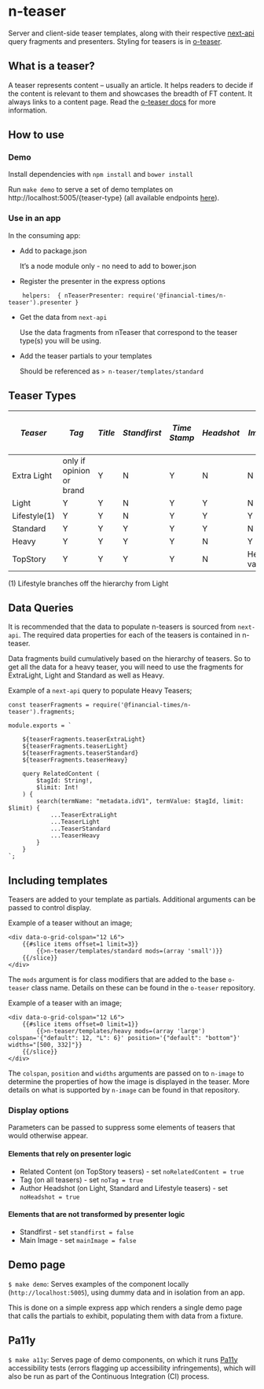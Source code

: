 # n-teaser

Server and client-side teaser templates, along with their respective [next-api](https://github.com/Financial-Times/next-api) query fragments and presenters. Styling for teasers is in [o-teaser](https://github.com/Financial-Times/o-teaser).

## What is a teaser?

A teaser represents content – usually an article. It helps readers to decide if the content is relevant to them and showcases the breadth of FT content. It always links to a content page. Read the [o-teaser docs](http://registry.origami.ft.com/components/o-teaser) for more information.

## How to use

### Demo

Install dependencies with `npm install` and `bower install`

Run `make demo` to serve a set of demo templates on http://localhost:5005/{teaser-type} (all available endpoints [here](demos/app.js)).

### Use in an app

In the consuming app:

- Add to package.json

    It’s a node module only - no need to add to bower.json

- Register the presenter in the express options
```
	helpers:  { nTeaserPresenter: require('@financial-times/n-teaser').presenter }
```
- Get the data from `next-api`

    Use the data fragments from nTeaser that correspond to the teaser type(s) you will be using.
- Add the teaser partials to your templates

    Should be referenced as `> n-teaser/templates/standard`

## Teaser Types

| *Teaser* | *Tag* | *Title* | *Standfirst* | *Time Stamp* | *Headshot* | *Image* | *Actions* | *Related Content* | *Duration* (video content only) |
|---|---|---|---|---|---|---|---|---|---|
| Extra Light | only if opinion or brand | Y | N | Y | N | N | N | N | N |
| Light | Y | Y | N | Y | Y | N | Y | N | Y |
| Lifestyle(1) | Y | Y | N | Y | Y | Y | N | N | Y |
| Standard | Y | Y | Y | Y | Y | N | Y | N | Y |
| Heavy | Y | Y | Y | Y | N | Y | Y | N | Y |
| TopStory | Y | Y | Y | Y | N | Heavy variant | Y | Y | Y |

(1) Lifestyle branches off the hierarchy from Light

## Data Queries
It is recommended that the data to populate n-teasers is sourced from `next-api`.
The required data properties for each of the teasers is contained in n-teaser.

Data fragments build cumulatively based on the hierarchy of teasers.
So to get all the data for a heavy teaser, you will need to use the fragments for ExtraLight, Light and Standard as well as Heavy.

Example of a `next-api` query to populate Heavy Teasers;

```
const teaserFragments = require('@financial-times/n-teaser').fragments;

module.exports = `

	${teaserFragments.teaserExtraLight}
	${teaserFragments.teaserLight}
	${teaserFragments.teaserStandard}
	${teaserFragments.teaserHeavy}

	query RelatedContent (
		$tagId: String!,
		$limit: Int!
	) {
		search(termName: "metadata.idV1", termValue: $tagId, limit: $limit) {
			...TeaserExtraLight
			...TeaserLight
			...TeaserStandard
			...TeaserHeavy
		}
	}
`;
```

## Including templates
Teasers are added to your template as partials.
Additional arguments can be passed to control display.

Example of a teaser without an image;
```
<div data-o-grid-colspan="12 L6">
	{{#slice items offset=1 limit=3}}
		{{>n-teaser/templates/standard mods=(array 'small')}}
	{{/slice}}
</div>
```
The `mods` argument is for class modifiers that are added to the base `o-teaser` class name.
Details on these can be found in the `o-teaser` repository.

Example of a teaser with an image;
```
<div data-o-grid-colspan="12 L6">
	{{#slice items offset=0 limit=1}}
		{{>n-teaser/templates/heavy mods=(array 'large') colspan='{"default": 12, "L": 6}' position='{"default": "bottom"}' widths="[500, 332]"}}
	{{/slice}}
</div>
```
The `colspan`, `position` and `widths` arguments are passed on to `n-image` to determine the properties of how the image is displayed in the teaser.
More details on what is supported by `n-image` can be found in that repository.

### Display options
Parameters can be passed to suppress some elements of teasers that would otherwise appear.

#### Elements that rely on presenter logic
- Related Content (on TopStory teasers) - set `noRelatedContent = true`
- Tag (on all teasers) - set `noTag = true`
- Author Headshot (on Light, Standard and Lifestyle teasers) - set `noHeadshot = true`
#### Elements that are not transformed by presenter logic
- Standfirst - set `standfirst = false`
- Main Image - set `mainImage = false`

## Demo page
`$ make demo`: Serves examples of the component locally (`http://localhost:5005`), using dummy data and in isolation from an app.

This is done on a simple express app which renders a single demo page that calls the partials to exhibit, populating them with data from a fixture.

## Pa11y
`$ make a11y`: Serves page of demo components, on which it runs [Pa11y](http://pa11y.org/) accessibility tests (errors flagging up accessibility infringements), which will also be run as part of the Continuous Integration (CI) process.
